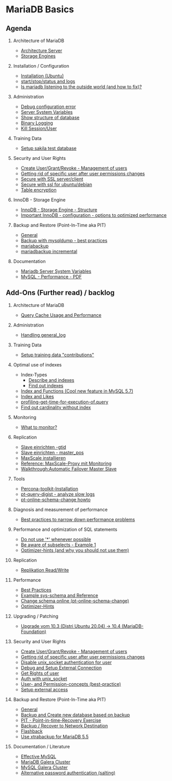 # MariaDB Basics 

## Agenda 

  1. Architecture of MariaDB 
     * [Architecture Server](/basics/mariadb-architecture.md)
     * [Storage Engines](/basics/storage-engines.md) 

  1. Installation / Configuration
     * [Installation (Ubuntu)](installation-ubuntu.md)
     * [start/stop/status and logs](start-stop-status-logs.md)
     * [Is mariadb listening to the outside world (and how to fix)?](lsof.md)     

  1. Administration 
     * [Debug configuration error](debug-mariadb-configuration-error.md)
     * [Server System Variables](server-system-variables.md)
     * [Show structure of database](show-structure.md)
     * [Binary Logging](binarylog.md)
     * [Kill Session/User](kill.md)

  1. Training Data 
     * [Setup sakila test database](sakila.md)
     
  1. Security and User Rights 
     * [Create User/Grant/Revoke - Management of users](grant-revoke.md)
     * [Getting rid of specific user after user permissions changes](/security/get-rid-of-user.md)
     * [Secure with SSL server/client](/security/ssl.md)
     * [Secure with ssl for ubuntu/debian](/security/ssl-debian-ubuntu.md)
     * [Table encryption](table-encryption.md)

  1. InnoDB - Storage Engine 
     * [InnoDB - Storage Engine - Structure](/innodb/innodb-structure.md) 
     * [Important InnoDB - configuration - options to optimized performance](/innodb/innodb.md) 
 
  1. Backup and Restore (Point-In-Time aka PIT) 
     * [General](backup-general.md)
     * [Backup with mysqldump - best practices](backup-restore/mysqldump.md) 
     * [mariabackup](backup-restore/mariabackup.md) 
     * [mariadbackup incremental](backup-restore/mariabackup-incremental.md)
     
  1. Documentation 
     * [Mariadb Server System Variables](https://mariadb.com/kb/en/server-system-variables/#long_query_time)
     * [MySQL - Performance - PDF](http://schulung.t3isp.de/documents/pdfs/mysql/mysql-performance.pdf)

## Add-Ons (Further read) / backlog 

  1. Architecture of MariaDB 
     * [Query Cache Usage and Performance](/performance/query-cache.md)
     
  1. Administration
     * [Handling general_log](general_log.md)
     
  1. Training Data
     * [Setup training data "contributions"](/indexes/setup-training-data-contributions.md)

  1. Optimal use of indexes
   
     * Index-Types 
       * [Describe and indexes](/indexes/describe-table.md)
       * [Find out indexes](indexes/findout-indexes.md) 
     * [Index and Functions (Cool new feature in MySQL 5.7)](index-and-functions.md) 
     * [Index and Likes](/indexes/like-index-not-index.md)   
     * [profiling-get-time-for-execution-of.query](/indexes/profiling.md) 
     * [Find out cardinality without index](/indexes/cardinality.md)

  1. Monitoring 
     * [What to monitor?](/monitoring/monitoring.md) 

  1. Replication 
     * [Slave einrichten -gtid](/replication/01-master-slave-gtid.md)
     * [Slave einrichten - master_pos](/replication/01a-setup-slave-old-style.md)
     * [MaxScale installieren](/replication/02.5-maxscale-installation.md)
     * [Reference: MaxScale-Proxy mit Monitoring](/replication/02-mariadbmon.md)
     * [Walkthrough:Automatic Failover Master Slave](/replication/03-automatic-failover-master-slave.md)

  1. Tools 
     * [Percona-toolkit-Installation](/tools/percona-toolkit.md) 
     * [pt-query-digist - analyze slow logs](/tools/pt-query-digest.md) 
     * [pt-online-schema-change howto](/tools/pt-online-schema-change.md)

  1. Diagnosis and measurement of performance 
     * [Best practices to narrow down performance problems](performance/best-practice-analyze.md)
     
  1. Performance and optimization of SQL statements
     * [Do not use '*' whenever possible](/performance/select-no-star-please.md)
     * [Be aware of subselects - Example 1](/performance/subselects-1.md)
     * [Optimizer-hints (and why you should not use them)](performance/optimizer-hints.md)
     
  1. Replication 
     * [Replikation Read/Write](https://proxysql.com/blog/configure-read-write-split/)
     
  1. Performance 
     * [Best Practices](/performance/best-practices.md)
     * [Example sys-schema and Reference](/tools/sys.md)
     * [Change schema online (pt-online-schema-change)](https://www.percona.com/doc/percona-toolkit/3.0/pt-online-schema-change.html)
     * [Optimizer-Hints](performance/optimizer-hints.md) 
    
  1. Upgrading / Patching 
     * [Upgrade vom 10.3 (Distri Ubuntu 20.04) -> 10.4 (MariaDB-Foundation)](upgrade-10-3-10-4.md)
     
  1. Security and User Rights 
     * [Create User/Grant/Revoke - Management of users](grant-revoke.md)
     * [Getting rid of specific user after user permissions changes](/security/get-rid-of-user.md)
     * [Disable unix_socket authentication for user](/security/no-unix-sock-auth.md)
     * [Debug and Setup External Connection](/security/debug-external-conn.md) 
     * [Get Rights of user](/security/get-rights-for-user.md)  
     * [Auth with unix_socket](create-user-unix-socket.md)
     * [User- and Permission-concepts (best-practice)](/security/user-db-best-practice.md)
     * [Setup external access](external-access.md)
     
  1. Backup and Restore (Point-In-Time aka PIT) 
     * [General](backup-general.md)
     * [Backup and Create new database based on backup](backup-new-db.md)
     * [PIT - Point-in-time-Recovery Exercise](backup-restore/pit-exercise.md)
     * [Backup / Recover to Network Destination](backup-restore/network.md)
     * [Flashback](backup-restore/flashback.md) 
     * [Use xtrabackup for MariaDB 5.5](backup-restore/xtrabackup-for-mariadb-5-5.md)
      
  1. Documentation / Literature 
     * [Effective MySQL](https://www.amazon.com/Effective-MySQL-Optimizing-Statements-Oracle/dp/0071782796)
     * [MariaDB Galera Cluster](http://schulung.t3isp.de/documents/pdfs/mariadb/mariadb-galera-cluster.pdf)
     * [MySQL Galera Cluster](https://galeracluster.com/downloads/)   
     * [Alternative password authentication (salting)](alternative-password-plugins-salting.md)
   
   
